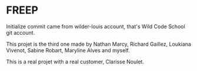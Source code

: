 # FREEP

Initialize commit came from wilder-louis account, that's Wild Code School git account.

This projet is the third one made by Nathan Marcy, Richard Gaillez, Loukiana Vivenot, Sabine Robart, Maryline Alves and myself.

This is a real projet with a real customer, Clarisse Noulet.
